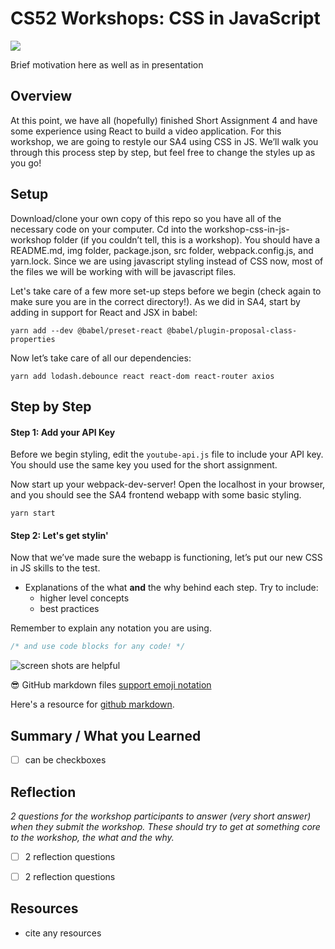 # CS52 Workshops:  CSS in JavaScript

![](http://i.giphy.com/eUh8NINbZf9Ys.gif)

Brief motivation here as well as in presentation

## Overview

At this point, we have all (hopefully) finished Short Assignment 4 and have some experience using React to build a video application.  For this workshop, we are going to restyle our SA4 using CSS in JS.  We’ll walk you through this process step by step, but feel free to change the styles up as you go!

## Setup

Download/clone your own copy of this repo so you have all of the necessary code on your computer. Cd into the workshop-css-in-js-workshop folder (if you couldn’t tell, this is a workshop). You should have a README.md, img folder, package.json, src folder, webpack.config.js, and yarn.lock. Since we are using javascript styling instead of CSS now, most of the files we will be working with will be javascript files. 

Let's take care of a few more set-up steps before we begin (check again to make sure you are in the correct directory!).
As we did in SA4, start by adding in support for React and JSX in babel: 

```
yarn add --dev @babel/preset-react @babel/plugin-proposal-class-properties
```

Now let’s take care of all our dependencies: 

```
yarn add lodash.debounce react react-dom react-router axios
```

## Step by Step

#### Step 1: Add your API Key

Before we begin styling, edit the `youtube-api.js` file to include your API key.  You should use the same key you used for the short assignment. 

Now start up your webpack-dev-server!  Open the localhost in your browser, and you should see the SA4 frontend webapp with some basic styling.

```
yarn start
```

#### Step 2: Let's get stylin'

Now that we’ve made sure the webapp is functioning, let’s put our new CSS in JS skills to the test.

* Explanations of the what **and** the why behind each step. Try to include:
  * higher level concepts
  * best practices

Remember to explain any notation you are using.

```javascript
/* and use code blocks for any code! */
```

![screen shots are helpful](img/screenshot.png)

:sunglasses: GitHub markdown files [support emoji notation](http://www.emoji-cheat-sheet.com/)

Here's a resource for [github markdown](https://guides.github.com/features/mastering-markdown/).


## Summary / What you Learned

* [ ] can be checkboxes

## Reflection

*2 questions for the workshop participants to answer (very short answer) when they submit the workshop. These should try to get at something core to the workshop, the what and the why.*

* [ ] 2 reflection questions
* [ ] 2 reflection questions


## Resources

* cite any resources
